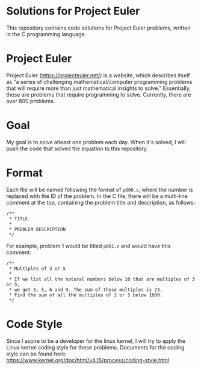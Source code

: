# Solutions for Project Euler
This repository contains code solutions for Project Euler problems, written in the C programming language.

# Project Euler
Project Euler (https://projecteuler.net/) is a website, which describes itself as "a series of challenging mathematical/computer programming problems that will require more than just mathematical insights to solve." Essentially, these are problems that require programming to solve. Currently, there are over 800 problems.

# Goal
My goal is to solve atleast one problem each day. When it's solved, I will push the code that solved the equation to this repository.

# Format
Each file will be named following the format of `p000.c`, where the number is replaced with the ID of the problem.
In the C file, there will be a multi-line comment at the top, containing the problem title and description, as follows:
```
/**
 * TITLE
 *
 * PROBLEM DESCRIPTION
 */
```

For example, problem 1 would be titled `p001.c` and would have this comment:
```
/**
 * Multiples of 3 or 5
 * 
 * If we list all the natural numbers below 10 that are multiples of 3 or 5,
 * we get 3, 5, 6 and 9. The sum of these multiples is 23. 
 * Find the sum of all the multiples of 3 or 5 below 1000.
 */
```

# Code Style
Since I aspire to be a developer for the linux kernel, I will try to apply the Linux kernel coding style for these problems.
Documents for the coding style can be found here: https://www.kernel.org/doc/html/v4.15/process/coding-style.html